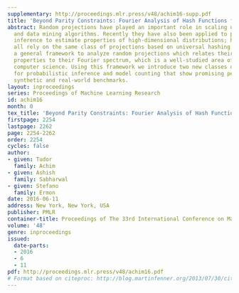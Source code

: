 ```yaml
---
supplementary: http://proceedings.mlr.press/v48/achim16-supp.pdf
title: 'Beyond Parity Constraints: Fourier Analysis of Hash Functions for Inference'
abstract: Random projections have played an important role in scaling up machine learning
  and data mining algorithms. Recently they have also been applied to probabilistic
  inference to estimate properties of high-dimensional distributions; however, they
  all rely on the same class of projections based on universal hashing. We provide
  a general framework to analyze random projections which relates their statistical
  properties to their Fourier spectrum, which is a well-studied area of theoretical
  computer science. Using this framework we introduce two new classes of hash functions
  for probabilistic inference and model counting that show promising performance on
  synthetic and real-world benchmarks.
layout: inproceedings
series: Proceedings of Machine Learning Research
id: achim16
month: 0
tex_title: 'Beyond Parity Constraints: Fourier Analysis of Hash Functions for Inference'
firstpage: 2254
lastpage: 2262
page: 2254-2262
order: 2254
cycles: false
author:
- given: Tudor
  family: Achim
- given: Ashish
  family: Sabharwal
- given: Stefano
  family: Ermon
date: 2016-06-11
address: New York, New York, USA
publisher: PMLR
container-title: Proceedings of The 33rd International Conference on Machine Learning
volume: '48'
genre: inproceedings
issued:
  date-parts:
  - 2016
  - 6
  - 11
pdf: http://proceedings.mlr.press/v48/achim16.pdf
# Format based on citeproc: http://blog.martinfenner.org/2013/07/30/citeproc-yaml-for-bibliographies/
---
```

